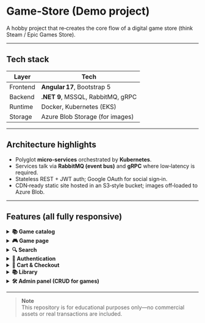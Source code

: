 # Game‑Store (Demo project)

A hobby project that re‑creates the core flow of a digital game store (think Steam / Epic Games Store).

---

## Tech stack

| Layer    | Tech                                                  |
|----------|-------------------------------------------------------|
| Frontend | **Angular 17**, Bootstrap 5                           |
| Backend  | **.NET 9**, MSSQL, RabbitMQ, gRPC                     |
| Runtime  | Docker, Kubernetes (EKS)                              |
| Storage  | Azure Blob Storage (for images)                       |

---

## Architecture highlights

* Polyglot **micro‑services** orchestrated by **Kubernetes**.  
* Services talk via **RabbitMQ (event bus)** and **gRPC** where low‑latency is required.  
* Stateless REST + JWT auth; Google OAuth for social sign‑in.  
* CDN‑ready static site hosted in an S3‑style bucket; images off‑loaded to Azure Blob.  

---

## Features (all fully responsive)

<details>
<summary><strong>📚 Game catalog</strong></summary>

![catalog‑1](https://github.com/user-attachments/assets/8bdecb24-e8aa-44de-9b88-3a5e94ed53e7)  
![catalog‑2](https://github.com/user-attachments/assets/6b3b6b8f-13bf-489b-8c3e-5790825d1502)
</details>

<details>
<summary><strong>🎮 Game page</strong></summary>

![game‑1](https://github.com/user-attachments/assets/57acc348-d82c-4298-b911-3d9a03ecba74)  
![game‑2](https://github.com/user-attachments/assets/e474627f-1f21-42ba-be90-5aff408e771a)
</details>

<details>
<summary><strong>🔍 Search</strong></summary>

![search‑1](https://github.com/user-attachments/assets/ca1dd591-352b-4a9a-9bcf-4b1dda442f60)  
![search‑2](https://github.com/user-attachments/assets/a98ee048-59e9-49a6-9676-ce79cde6dd9e)
</details>

<details>
<summary><strong>🔐 Authentication</strong></summary>

Supports classic accounts + Google OAuth.  
![auth-1](https://github.com/user-attachments/assets/6f510ee1-48f2-4a74-9584-475384d8e82a)
![auth-2](https://github.com/user-attachments/assets/44051a7c-ecc6-4c0c-a654-2ba2e950e826)
</details>

<details>
<summary><strong>🛒 Cart & Checkout</strong></summary>

Checkout is demo‑only; no real payment captured.  
![cart‑1](https://github.com/user-attachments/assets/b7e52e27-882c-433d-a436-3cf545a89fcb)  
![cart‑2](https://github.com/user-attachments/assets/36f2a9e0-34c3-4068-9a22-0c866204f6c6)
![cart‑3](https://github.com/user-attachments/assets/ed4f3ecb-d4f8-410d-8dc0-d0890e268ba6)
</details>

<details>
<summary><strong>📚 Library</strong></summary>
  The Library page is for demonstration only.
  It displays mock data, and game installation is intentionally not supported.

  ![library](https://github.com/user-attachments/assets/1cc231a8-b3ba-44ae-9232-a90f4f203cc5)
</details>

<details>
<summary><strong>🛠 Admin panel (CRUD for games)</strong></summary>

![admin](https://github.com/user-attachments/assets/379580a8-f786-49c0-871a-0c621d59569c)
</details>

---

> **Note**  
> This repository is for educational purposes only—no commercial assets or real transactions are included.
